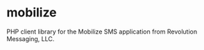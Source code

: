 mobilize
========

PHP client library for the Mobilize SMS application from Revolution Messaging, LLC.
